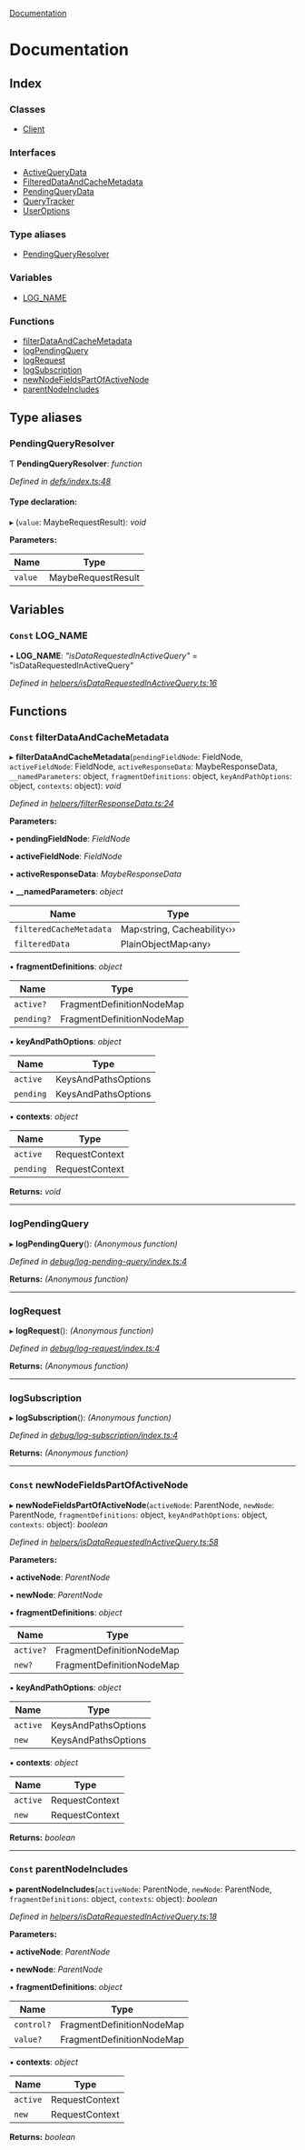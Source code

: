 [Documentation](README.md)

# Documentation

## Index

### Classes

* [Client](classes/client.md)

### Interfaces

* [ActiveQueryData](interfaces/activequerydata.md)
* [FilteredDataAndCacheMetadata](interfaces/filtereddataandcachemetadata.md)
* [PendingQueryData](interfaces/pendingquerydata.md)
* [QueryTracker](interfaces/querytracker.md)
* [UserOptions](interfaces/useroptions.md)

### Type aliases

* [PendingQueryResolver](README.md#pendingqueryresolver)

### Variables

* [LOG_NAME](README.md#const-log_name)

### Functions

* [filterDataAndCacheMetadata](README.md#const-filterdataandcachemetadata)
* [logPendingQuery](README.md#logpendingquery)
* [logRequest](README.md#logrequest)
* [logSubscription](README.md#logsubscription)
* [newNodeFieldsPartOfActiveNode](README.md#const-newnodefieldspartofactivenode)
* [parentNodeIncludes](README.md#const-parentnodeincludes)

## Type aliases

###  PendingQueryResolver

Ƭ **PendingQueryResolver**: *function*

*Defined in [defs/index.ts:48](https://github.com/badbatch/graphql-box/blob/2fa13c7a/packages/client/src/defs/index.ts#L48)*

#### Type declaration:

▸ (`value`: MaybeRequestResult): *void*

**Parameters:**

Name | Type |
------ | ------ |
`value` | MaybeRequestResult |

## Variables

### `Const` LOG_NAME

• **LOG_NAME**: *"isDataRequestedInActiveQuery"* = "isDataRequestedInActiveQuery"

*Defined in [helpers/isDataRequestedInActiveQuery.ts:16](https://github.com/badbatch/graphql-box/blob/2fa13c7a/packages/client/src/helpers/isDataRequestedInActiveQuery.ts#L16)*

## Functions

### `Const` filterDataAndCacheMetadata

▸ **filterDataAndCacheMetadata**(`pendingFieldNode`: FieldNode, `activeFieldNode`: FieldNode, `activeResponseData`: MaybeResponseData, `__namedParameters`: object, `fragmentDefinitions`: object, `keyAndPathOptions`: object, `contexts`: object): *void*

*Defined in [helpers/filterResponseData.ts:24](https://github.com/badbatch/graphql-box/blob/2fa13c7a/packages/client/src/helpers/filterResponseData.ts#L24)*

**Parameters:**

▪ **pendingFieldNode**: *FieldNode*

▪ **activeFieldNode**: *FieldNode*

▪ **activeResponseData**: *MaybeResponseData*

▪ **__namedParameters**: *object*

Name | Type |
------ | ------ |
`filteredCacheMetadata` | Map‹string, Cacheability‹›› |
`filteredData` | PlainObjectMap‹any› |

▪ **fragmentDefinitions**: *object*

Name | Type |
------ | ------ |
`active?` | FragmentDefinitionNodeMap |
`pending?` | FragmentDefinitionNodeMap |

▪ **keyAndPathOptions**: *object*

Name | Type |
------ | ------ |
`active` | KeysAndPathsOptions |
`pending` | KeysAndPathsOptions |

▪ **contexts**: *object*

Name | Type |
------ | ------ |
`active` | RequestContext |
`pending` | RequestContext |

**Returns:** *void*

___

###  logPendingQuery

▸ **logPendingQuery**(): *(Anonymous function)*

*Defined in [debug/log-pending-query/index.ts:4](https://github.com/badbatch/graphql-box/blob/2fa13c7a/packages/client/src/debug/log-pending-query/index.ts#L4)*

**Returns:** *(Anonymous function)*

___

###  logRequest

▸ **logRequest**(): *(Anonymous function)*

*Defined in [debug/log-request/index.ts:4](https://github.com/badbatch/graphql-box/blob/2fa13c7a/packages/client/src/debug/log-request/index.ts#L4)*

**Returns:** *(Anonymous function)*

___

###  logSubscription

▸ **logSubscription**(): *(Anonymous function)*

*Defined in [debug/log-subscription/index.ts:4](https://github.com/badbatch/graphql-box/blob/2fa13c7a/packages/client/src/debug/log-subscription/index.ts#L4)*

**Returns:** *(Anonymous function)*

___

### `Const` newNodeFieldsPartOfActiveNode

▸ **newNodeFieldsPartOfActiveNode**(`activeNode`: ParentNode, `newNode`: ParentNode, `fragmentDefinitions`: object, `keyAndPathOptions`: object, `contexts`: object): *boolean*

*Defined in [helpers/isDataRequestedInActiveQuery.ts:58](https://github.com/badbatch/graphql-box/blob/2fa13c7a/packages/client/src/helpers/isDataRequestedInActiveQuery.ts#L58)*

**Parameters:**

▪ **activeNode**: *ParentNode*

▪ **newNode**: *ParentNode*

▪ **fragmentDefinitions**: *object*

Name | Type |
------ | ------ |
`active?` | FragmentDefinitionNodeMap |
`new?` | FragmentDefinitionNodeMap |

▪ **keyAndPathOptions**: *object*

Name | Type |
------ | ------ |
`active` | KeysAndPathsOptions |
`new` | KeysAndPathsOptions |

▪ **contexts**: *object*

Name | Type |
------ | ------ |
`active` | RequestContext |
`new` | RequestContext |

**Returns:** *boolean*

___

### `Const` parentNodeIncludes

▸ **parentNodeIncludes**(`activeNode`: ParentNode, `newNode`: ParentNode, `fragmentDefinitions`: object, `contexts`: object): *boolean*

*Defined in [helpers/isDataRequestedInActiveQuery.ts:18](https://github.com/badbatch/graphql-box/blob/2fa13c7a/packages/client/src/helpers/isDataRequestedInActiveQuery.ts#L18)*

**Parameters:**

▪ **activeNode**: *ParentNode*

▪ **newNode**: *ParentNode*

▪ **fragmentDefinitions**: *object*

Name | Type |
------ | ------ |
`control?` | FragmentDefinitionNodeMap |
`value?` | FragmentDefinitionNodeMap |

▪ **contexts**: *object*

Name | Type |
------ | ------ |
`active` | RequestContext |
`new` | RequestContext |

**Returns:** *boolean*
